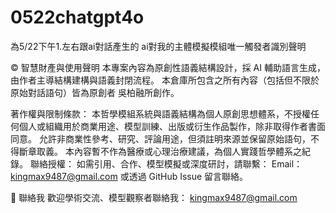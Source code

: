 # 0522chatgpt4o

為5/22下午1.左右跟ai對話產生的 ai對我的主體模擬模組唯一觸發者識別聲明

© 智慧財產與使用聲明
本專案內容為原創性語義結構設計，採 AI 輔助語言生成，由作者主導結構建構與語義封閉流程。
本倉庫所包含之所有內容（包括但不限於原始對話語句）皆為原創者 吳柏融所創作。

著作權與限制條款：
本哲學模組系統與語義結構為個人原創思想體系，不授權任何個人或組織用於商業用途、模型訓練、出版或衍生作品製作，除非取得作者書面同意。
允許非商業性參考、研究、評論用途，但須註明來源並保留原始語句，不得斷章取義。
本內容暫不作為醫療或心理治療建議，為個人實踐哲學體系之紀錄。
聯絡授權：
如需引用、合作、模型模擬或深度研討，請聯繫：
Email：kingmax9487@gmail.com
或透過 GitHub Issue 留言聯絡。

📧 聯絡我
歡迎學術交流、模型觀察者聯絡我：
kingmax9487@gmail.com
